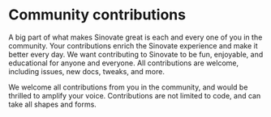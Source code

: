 # Community contributions

A big part of what makes Sinovate great is each and every one of you in the community. Your contributions enrich the Sinovate experience and make it better every day. We want contributing to Sinovate to be fun, enjoyable, and educational for anyone and everyone. All contributions are welcome, including issues, new docs, tweaks, and more.   
  
 We welcome all contributions from you in the community, and would be thrilled to amplify your voice. Contributions are not limited to code, and can take all shapes and forms.

